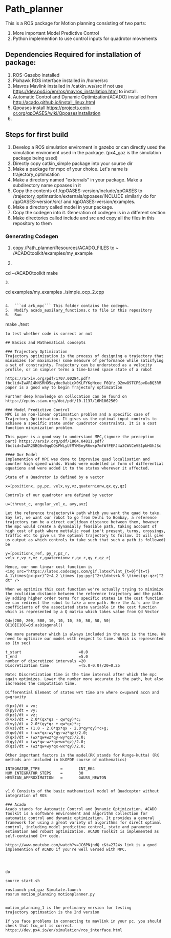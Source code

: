 # Path_planner
This is a ROS package for Motion planning consisting of two parts:
1) More important Model Predictive Control
2) Python implemention to use control inputs for quadrotor movements

## Dependencies Required for installation of package:

1. 	ROS-Gazebo installed
2.	Pixhawk ROS interface installed in /home/src
3.	Mavros Mavlink installed in /catkin_ws/src 
if not use https://dev.px4.io/en/ros/mavros_installation.html to install.
4. 	Automatic Control and Dynamic Optimization(ACADO) installed from http://acado.github.io/install_linux.html
5.	Qpoases install https://projects.coin-or.org/qpOASES/wiki/QpoasesInstallation
6.	

## Steps for first build

1.	Develop a ROS simulation enviroment in gazebo or can directly used the simulation enviroment used in the package. (px4_gaz is the simulation package being used)
2.	Directly copy catkin_simple package into your source dir
3.	Make a package for mpc of your choice. Let's name is trajectory_optimsation
4.	Make a directory named "externals" in your package. Make a subdirectory name qpoases in it
5.	Copy the contents of /qpOASES-version/include/qpOASES to /trajectory_optimsation/externals/qpoases/INCLUDE similarly do for /qpOASES-version/src/ and /qpOASES-version/examples.
6.	Make a directory called model in your package.
7.  Copy the codegen into it. Generation of codegen is in a different section
8.	Make directories called include and src and copy all the files in this repository to them

### Generating Codegen
1.	copy /Path_planner/Resources/ACADO_FILES to ~ /ACADOtoolkit/examples/my_example
2.	``` 
cd ~/ACADOtoolkit
make 
```
3.	
```
cd examples/my_examples
./simple_ocp_2.cpp
```

4.	```cd ark_mpc``` This folder contains the codegen.
5.	Modify acado_auxilary_functions.c to file in this repository
6.	Run
``` 
make
./test
```
to test whether code is correct or not

## Basics and Mathematical concepts

###	Trajectory Optimization 
Trajectory optimization is the process of designing a trajectory that minimizes (or maximizes) some measure of performance while satisfying a set of constraints. Trajectory can be understood as a velocity profile, or in simpler terms a time-based space state of a robot

https://arxiv.org/pdf/1707.00284.pdf?fbclid=IwAR14hNSRHO5aydoc0abLcX0KLFYKgNcee_F6Qfz_O2mw89TCFSpvDaBQ3RM paper is a good way to begin Trajectory optimzation

Further deep knowledge on collocation can be found on https://epubs.siam.org/doi/pdf/10.1137/16M1062569

### Model Predictive Control
MPC is an non-linear optimsation problem and a specific case of Trajectory Optimisation. It gives us the optimal input controls to achieve a specific state under quadrotor constraints. It is a cost function minimization problem. 

This paper is a good way to understand MPC,(ignore the preception part) https://arxiv.org/pdf/1804.04811.pdf?fbclid=IwAR2SBQ6v0qqDQsPWLyUfMYM5nyR6wxp7mfWfFEFJ4a3CWVCeVS1pbHGhJSc

#### Our Model
Implemention of MPC was done to improvise quad localisation and counter high speed winds. Winds were modelled in form of differential equations and were added it to the states wherever it affected. 

State of a Quadrotor is defined by a vector
```
	x=[positionx, py,pz, velx,vy,vz,quaternionw,qx,qy,qz]
```
Controls of our quadrotor are defined by vector
```
	u=[thrust_c, angular_vel_x, avy,avz]
```
Let the reference trajectory(A path which you want the quad to take. Say let, we want our robot to go from Delhi to Bombay, a reference trajectory can be a direct euclidean distance between them, however the mpc would create a dynamially feasible path, taking account of high cost of path where mettalic road isn't present, turns, crossings, traffic etc to give us the optimal trajectory to follow. It will give us output as which controls to take such that such a path is followed) be 
```
	y=[positionx_ref, py_r,pz_r, velx_r,vy_r,vz_r,quaternionw_r,qx_r,qy_r,qz_r]
```
Hence, our non linear cost function is
<img src="https://latex.codecogs.com/gif.latex?\int_{t=0}^{t=t} A_1\times(px-pxr)^2+A_2 \times (py-pyr)^2+\ldots+A_9 \times(qz-qzr)^2 dt" /> 

When we optimize this cost function we're actually trying to minimize the eculidian distance between the reference trajectory and the path. By adding higher order terms for specific states in the cost function we can redirect the robot to take a new path. Here the Ai's are the coefficients of the associated state variable in the cost function which is represented by a Q matrix which takes value from Qd Vector
```
	Qd=[200, 200, 500, 10, 10, 10, 50, 50, 50, 50]
	Q[10][10]=Qd.asDiagonal()
```
One more parameter which is always included in the mpc is the time. We need to optimize our model with respect to time. Which is represented as (in sec)
```
	t_start							=0.0
	t_end							=5.0
	number of discretized intervals	=20
	Discretization time 			=(5.0-0.0)/20=0.25
```
Note: Discretization time is the time interval after which the mpc again optimizes. Lower the number more accurate is the path, but also increases the computation time.

Differential Element of states wrt time are where c=upward accn and g=gravity
```
	d(px)/dt = vx;                         
    d(py)/dt = vy;
    d(pz)/dt = vz;
    d(vx)/dt = 2.0*(qx*qz - qw*qy)*c;
    d(vy)/dt = 2.0*(qy*qz + qw*qx)*c;
    d(vz)/dt = (1.0 - 2.0*qx*qx - 2.0*qy*qy)*c+g;
    d(qw)/dt = (-wx*qx-wy*qy-wz*qz)/2.0;
    d(qx)/dt = (wx*qw+wz*qy-wy*qz)/2.0;
    d(qy)/dt = (wy*qw-wz*qx+wx*qz)/2.0;
    d(qz)/dt = (wz*qw+wy*qx-wx*qy)/2.0;
```
Other important factors in the model(RK stands for Runge-kutta) (RK methods are included in NsOPDE course of mathematics)
```
	INTEGRATOR_TYPE 		= 		INT_RK4 
    NUM_INTEGRATOR_STEPS 	= 		30 
    HESSIAN_APPROXIMATION	= 		GAUSS_NEWTON 
```

v1.0 Consists of the basic mathematical model of Quadcoptor without integration of ROS 

###	Acado
Acado stands for Automatic Control and Dynamic Optimization. ACADO Toolkit is a software environment and algorithm collection for automatic control and dynamic optimization. It provides a general framework for using a great variety of algorithms for direct optimal control, including model predictive control, state and parameter estimation and robust optimization. ACADO Toolkit is implemented as self-contained C++ code.

https://www.youtube.com/watch?v=JC6PNjndQ_c&t=2724s link is a good implemention of ACADO if you're well versed with MPC.




do
```
	source start.sh

	roslaunch px4_gaz Simulate.launch 
	rosrun motion_planning motionplanner.py
```

motion_planning_1 is the prelimanry version for testing
trajectory optimsation is the 2nd version

If you face problems in connecting to mavlink in your pc, you should check that fcu_url is correct. https://dev.px4.io/en/simulation/ros_interface.html
